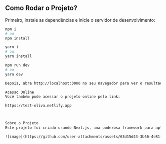 ## Como Rodar o Projeto?

Primeiro, instale as dependências e inicie o servidor de desenvolvimento:

```bash
npm i
# ou
npm install

yarn i
# ou
yarn install

npm run dev
# ou
yarn dev

Depois, abra http://localhost:3000 no seu navegador para ver o resultado.

Acesso Online
Você também pode acessar o projeto online pelo link:

https://test-oliva.netlify.app



Sobre o Projeto
Este projeto foi criado usando Next.js, uma poderosa framework para aplicações React que permite renderização do lado do servidor, geração de sites estáticos e muito mais.

![image](https://github.com/user-attachments/assets/63d15d43-3b66-4e81-a414-e80dd71bc472)


